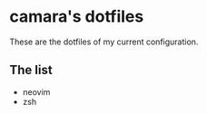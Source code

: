 # camara's dotfiles
These are the dotfiles of my current configuration. 

## The list
* neovim
* zsh
